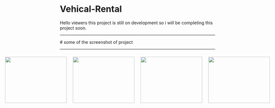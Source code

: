 # Vehical-Rental
Hello viewers this project is still on development so i will be completing this project soon.
<hr>
# some of the screenshot of project
<hr>
<div>
  <div style="display:flex; justify-content:center; align-items:center>
     <img src="https://user-images.githubusercontent.com/96978659/165984512-261c66dd-37cb-4d18-b32d-bfaa7eb2d7da.png" width="200" height="150" style="padding:10px"/>
     <img src="https://user-images.githubusercontent.com/96978659/165984618-ffea7f93-b10a-4272-86c4-32132e9ce67d.png" width="200" height="150" style="padding:10px"/>
      <img src="https://user-images.githubusercontent.com/96978659/165984708-d93c5e8e-8af6-465a-a6f1-eb130d50eef2.jpg" width="200" height="150" style="padding:10px"/>
        <img src="https://user-images.githubusercontent.com/96978659/165984781-7dae140a-4c30-4cdb-9fd9-38c9f162cb90.png" width="200" height="150" style="padding:10px"/>
        <img src="https://user-images.githubusercontent.com/96978659/165984906-778ff337-bac9-41d3-8ca7-ba43f8aefba8.png" width="200" height="150" style="padding:10px"/> 
  </div>
 </div>




